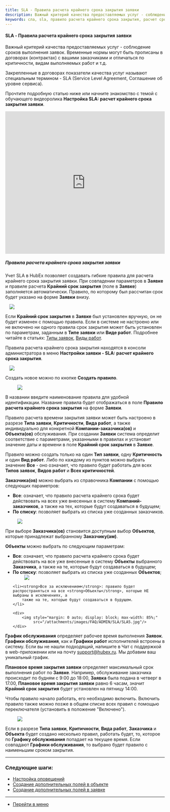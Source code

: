 ```yaml
---
title: SLA - Правила расчета крайнего срока закрытия заявки
description: Важный критерий качества предоставляемых услуг - соблюдение сроков выполнения заявок. Временные нормы могут быть прописны в договорах с вашими закзчиками и  отличаться по критичности, видам выполняемых работ и т.д. Закрепленные в договорах показатели качества услуг называют специальным термином - SLA (Service Level Agreement, Соглашение об уровне сервиса).
keywords: сла, sla, правило расчета крайнего срока закрытия, расчет срока закрытия, расчет крайнего срока, крайний срок закрытия, срок закрытия заявки, срок выполнения заявки, hubex, хабекс, хубекс, хабикс
---
```


#### SLA - Правила расчета крайнего срока закрытия заявки


<html>
<meta charset="utf-8">
<!--В этом разделе вы узнаете:
<ul>
    <li><a href="#rules">Как создавать правила расчета крайнего срока закрытия заявки.</a></li>
    <li><a href="#schedule">Как создавать графики работ</a></li>
</ul>-->

</html>

<body>
<p>Важный критерий качества предоставляемых услуг - соблюдение сроков выполнения заявок. Временные нормы могут быть
    прописаны в
    договорах (контрактах) с вашими заказчиками и отличаться по критичности, видам выполняемых работ и т.д. </p>
<p>Закрепленные в договорах показатели качества услуг называют специальным термином - SLA (Service Level Agreement,
    Соглашение об уровне сервиса). </p>

    
<p>Прочтите подробную статью ниже или начните знакомство с темой с обучающего видеоролика <strong>Настройка SLA: расчет крайнего срока закрытия заявки</strong>.</p>

<iframe src="https://www.youtube.com/embed/kSNXDTwOQuo" width="100%" height="450px" frameborder="0"
        allowfullscreen="allowfullscreen"></iframe>

<h5 id="rules">Правила расчета крайнего срока закрытия заявки</h5>

<p>Учет SLA в HubEx позволяет создавать гибкие правила для расчета крайнего срока закрытия заявки. При совпадении
    параметров в <strong>Заявке</strong> и правиле расчета <strong>Крайний срок закрытия</strong> (поле в <strong>Заявке</strong>) заполняется автоматически. Правило, по
    которому был рассчитан срок будет указано на форме <strong>Заявки</strong> внизу. </p>

   <div>
            <img style="margin: 0 auto; display: block; max-width: 95%;"
                 src="/attachments/images/FAQ/ADMIN/SLA/Ticket.jpg"/>
        </div>


<p>Если <strong>Крайний
    срок закрытия</strong> в <strong>Заявке</strong> был установлен вручную, он не будет изменен с помощью правила. Если в системе не настроено или
    не включено ни одного правила срок закрытия может быть установлен по параметрам, заданным в <strong>Типе заявки</strong> или <strong>Виде
        работ</strong>. Подробнее читайте в статьях: <a
            href="https://wiki.hubex.ru/docs/FAQ/RU/admin/TicketType.html">Типы заявок</a>, <a href="https://wiki.hubex.ru/docs/FAQ/RU/admin/WorkType.html">Виды работ</a>.</p>


<p>Правила расчета крайнего срока закрытия находятся в консоли администратора в меню <strong>Настройки заявки - SLA: расчет
    крайнего срока закрытия</strong>.</p>
<div>
    <img style="margin: 0 auto; display: block; max-width: 95%;"
         src="/attachments/images/FAQ/ADMIN/SLA/SLA.jpg"/>
</div>

<p>Создать новое можно по кнопке <strong>Создать правило</strong>.</p>
<div>
    <img style="margin: 0 auto; display: block; max-width: 85%;"
         src="/attachments/images/FAQ/ADMIN/SLA/SLA2.jpg"/>
</div>


<p>В названии введите наименование правила для удобной идентификации. Название правила будет отображаться в поле <strong>Правило расчета крайнего срока закрытия</strong> на форме <strong>Заявки</strong>.</p>
    <p>Правило расчета времени закрытия заявки может быть настроено в разрезе <strong>Типа заявки</strong>, <strong>Критичности</strong>, <strong>Вида работ</strong>, а также
    индивидуально для конкретной <strong>Компании-заказчика(ов)</strong> и <strong>Объекта(ов)</strong> обслуживания. При создании <strong>Заявки</strong> система определит
    соответствие с параметрами, указанными в правилах и установит значение даты и времени в поле <strong>Крайний срок закрытия</strong> в
    <strong>Заявке</strong>. </p>
<p>Правило можно создать только на один <strong>Тип заявки</strong>, одну <strong>Критичность</strong> и один <strong>Вид работ</strong>. Либо по каждому из пунктов можно
    выбрать значение <strong>Все</strong> - оно
    означает, что правило будет работать для всех <strong>Типов заявок</strong>, <strong>Видов работ</strong> и <strong>Всех критичностей</strong>.</p>
<p><strong>Заказчика(ов)</strong> можно выбрать из справочника <strong>Компании</strong> с помощью следующих параметров:</p>
<ul>
    <li><strong>Все</strong>: означает, что правило расчета крайнего срока будет действовать на всех уже внесенных в систему <strong>Компаний-заказчиков</strong>,
        а также на тех, которые будут создаваться в будущем;
    </li>
    <li><strong>По списку</strong>: позволяет выбрать из списка уже созданных заказчиков.</li>
</ul>

<div>
    <img style="margin: 0 auto; display: block; max-width: 85%;"
         src="/attachments/images/FAQ/ADMIN/SLA/SLA3.jpg"/>
</div>

<p>При выборе <strong>Заказчика(ов)</strong> становится доступным выбор <strong>Объектов</strong>, которые принадлежат выбранному
    <strong>Заказчику(ам)</strong>. </p>
<p><strong>Объекты</strong> можно выбрать по следующим параметрам:</p>
<ul>
    <li><strong>Все</strong>: означает, что правило расчета крайнего срока будет действовать на все уже внесенные в систему <strong>Объекты</strong>
        выбранного <strong>Заказчика</strong>, а также на те, которые будут создаваться в будущем;
    </li>
    <li><strong>По списку</strong>: позволяет выбрать из списка уже созданных <strong>Объектов</strong>;</li>
    <div>
        <img style="margin: 0 auto; display: block; max-width: 85%;"
             src="/attachments/images/FAQ/ADMIN/SLA/SLA4.jpg"/>
    </div>


    <li><strong>Все за исключением</strong>: правило будет распространяться на все <strong>Объекты</strong>, которые НЕ выбраны в исключениях, а
        также на те, которые будут создаваться в будущем.
    </li>

    <div>
        <img style="margin: 0 auto; display: block; max-width: 85%;"
             src="/attachments/images/FAQ/ADMIN/SLA/SLA5.jpg"/>
    </div>

</ul>

<p><strong>График обслуживания</strong> определяет рабочее время выполнения <strong>Заявок</strong>. <strong>Графики обслуживания</strong>, как и <strong>Графики работ</strong>
    исполнителей встроены в систему. Если вы не нашли подходящий,
    напишите в Чат с
    поддержкой в web-приложении или на почту <a href="mailto:support@hubex.ru" target="_blank" rel="noopener">
        support@hubex.ru</a>. Мы добавим ваш уникальный график.</p>

<p><strong>Плановое время закрытия заявки</strong> определяет максимальный срок выполнения работ по <strong>Заявке</strong>.
    Например, обслуживание заказчика происходит по будням с 9:00 до 18:00, <strong>Заявка</strong> была подана в четверг в 17.00,
    <strong>Плановое время закрытия заявки</strong> равно 6 часам, значит <strong>Крайний срок закрытия</strong> будет установлен на пятницу
    14:00.
</p>
<p>Чтобы правило начало работать, его необходимо включить. Включить правило также можно позже в общем списке всех правил
    с помощью переключателя (установить в положение "Включено").</p>
<div>
    <img style="margin: 0 auto; display: block; max-width: 85%;"
         src="/attachments/images/FAQ/ADMIN/SLA/SLA6.jpg"/>
</div>


<p>Если в разрезе <strong>Типа заявки</strong>, <strong>Критичности</strong>, <strong>Вида работ</strong>, <strong>Заказчика</strong> и <strong>Объекта</strong> будет создано несколько правил, работать
    будет, то, которое по <strong>Графику обслуживания</strong> попадает на текущее время. Если совпадают <strong>Графики обслуживания</strong>, то
    выбрано будет правило с наименьшим сроком закрытия.</p>


</body>


___
### Следующие шаги:
- [Настройка оповещений](./Notifications.md)
- [Создание дополнительных полей в объекте](https://wiki.hubex.ru/docs/FAQ/RU/user/AdditionalFieldsObject.html)
- [Создание дополнительных полей в заявке](https://wiki.hubex.ru/docs/FAQ/RU/user/AdditionalFields.html)

____
- [Перейти в меню](http://wiki.hubex.ru)
